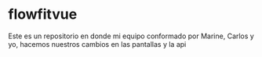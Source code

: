 # flowfitvue
 Este es un repositorio en donde mi equipo conformado por Marine, Carlos y yo, hacemos nuestros cambios en las pantallas y la api
